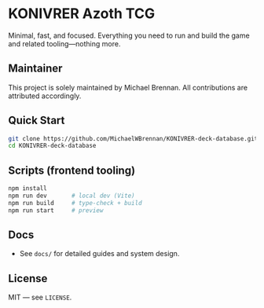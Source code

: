 # KONIVRER Azoth TCG

Minimal, fast, and focused. Everything you need to run and build the game and related tooling—nothing more.

## Maintainer

This project is solely maintained by Michael Brennan. All contributions are attributed accordingly.

## Quick Start

```bash
git clone https://github.com/MichaelWBrennan/KONIVRER-deck-database.git
cd KONIVRER-deck-database
```

## Scripts (frontend tooling)

```bash
npm install
npm run dev       # local dev (Vite)
npm run build     # type-check + build
npm run start     # preview
```

## Docs

- See `docs/` for detailed guides and system design.

## License

MIT — see `LICENSE`.

